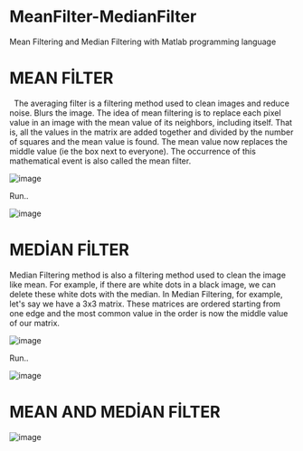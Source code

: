 # MeanFilter-MedianFilter
Mean Filtering and Median Filtering with Matlab programming language

# MEAN FİLTER

  The averaging filter is a filtering method used to clean images and reduce noise. Blurs the image.
The idea of mean filtering is to replace each pixel value in an image with the mean value of its neighbors, including itself. That is, all the values in the matrix are added together and divided by the number of squares and the mean value is found. The mean value now replaces the middle value (ie the box next to everyone). The occurrence of this mathematical event is also called the mean filter.

![image](https://user-images.githubusercontent.com/74067343/201121571-50d25c73-5a8e-46c3-bc54-a242893c11dd.png)

Run..

![image](https://user-images.githubusercontent.com/74067343/201121666-36975502-0c8e-423e-9cc2-5c69ac2a1ead.png)


# MEDİAN FİLTER

  Median Filtering method is also a filtering method used to clean the image like mean. For example, if there are white dots in a black image, we can delete these white dots with the median.
In Median Filtering, for example, let's say we have a 3x3 matrix. These matrices are ordered starting from one edge and the most common value in the order is now the middle value of our matrix.

![image](https://user-images.githubusercontent.com/74067343/201121709-0ba0bb35-da76-42b4-aa91-dfad22409b8e.png)

Run..

![image](https://user-images.githubusercontent.com/74067343/201121743-5744a28b-bb21-4569-a372-af01d2b38e8a.png)



# MEAN AND MEDİAN FİLTER

![image](https://user-images.githubusercontent.com/74067343/201121870-0deb7e5f-8730-428a-accc-f9af793c5207.png)
